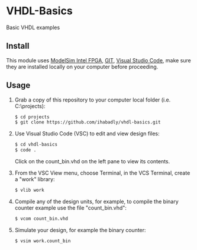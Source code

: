 # VHDL-Basics
Basic VHDL examples

## Install

This module uses [ModelSim Intel FPGA](), [GIT](https://git-scm.com/download/win), [Visual Studio Code](), make sure they are installed locally on your computer before proceeding.

## Usage

1. Grab a copy of this repository to your computer local folder (i.e. C:\projects):

    ```sh
    $ cd projects
    $ git clone https://github.com/ihabadly/vhdl-basics.git
    ```
2. Use Visual Studio Code (VSC) to edit and view design files:

    ```sh
    $ cd vhdl-basics
    $ code .
    ```
    Click on the count_bin.vhd on the left pane to view its contents.
    
3. From the VSC View menu, choose Terminal, in the VCS Terminal, create a "work" library:

    ```sh
    $ vlib work
    ```
    
4. Compile any of the design units, for example, to compile the binary counter example use the file "count_bin.vhd":

    ```sh
    $ vcom count_bin.vhd
    ```
    
5. Simulate your design, for example the binary counter:

    ```sh
    $ vsim work.count_bin
    ```
  
